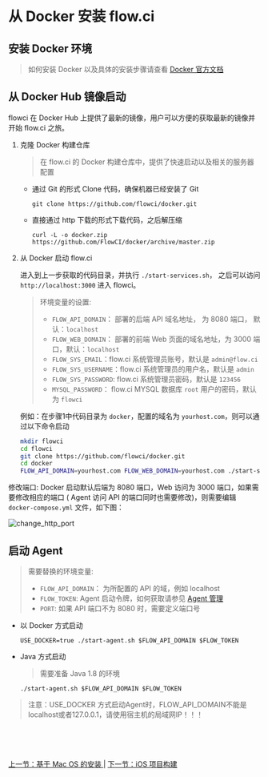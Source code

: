 # 从 Docker 安装 flow.ci

## 安装 Docker 环境

> 如何安装 Docker 以及具体的安装步骤请查看 [Docker 官方文档](https://docs.docker.com/)

## 从 Docker Hub 镜像启动

flowci 在 Docker Hub 上提供了最新的镜像，用户可以方便的获取最新的镜像并开始 flow.ci 之旅。

1. 克隆 Docker 构建仓库

	> 在 flow.ci 的 Docker 构建仓库中，提供了快速启动以及相关的服务器配置
	
	- 通过 Git 的形式 Clone 代码，确保机器已经安装了 Git
	
	  `git clone https://github.com/flowci/docker.git`
	  
	- 直接通过 http 下载的形式下载代码，之后解压缩
	   
		`curl -L -o docker.zip https://github.com/FlowCI/docker/archive/master.zip`

2. 从 Docker 启动 flow.ci

    进入到上一步获取的代码目录，并执行 `./start-services.sh`， 之后可以访问 `http://localhost:3000` 进入 flowci。
 
	
	> 环境变量的设置:
	> 
	> - `FLOW_API_DOMAIN`： 部署的后端 API 域名地址， 为 8080 端口， 默认：`localhost`
	> - `FLOW_WEB_DOMAIN`： 部署的前端 Web 页面的域名地址，为 3000 端口，默认：`localhost`
	> - `FLOW_SYS_EMAIL`：flow.ci 系统管理员账号，默认是 `admin@flow.ci `
	> - `FLOW_SYS_USERNAME`：flow.ci 系统管理员的用户名，默认是 `admin` 
	> - `FLOW_SYS_PASSWORD`: flow.ci 系统管理员密码，默认是 `123456`
	> - `MYSQL_PASSWORD`： flow.ci MYSQL 数据库 `root` 用户的密码，默认为 `flowci`

	例如：在步骤1中代码目录为 `docker`，配置的域名为 `yourhost.com`，则可以通过以下命令启动

	```bash
	mkdir flowci 
	cd flowci 
	git clone https://github.com/flowci/docker.git
	cd docker 
	FLOW_API_DOMAIN=yourhost.com FLOW_WEB_DOMAIN=yourhost.com ./start-services.sh
	```
	
修改端口: Docker 启动默认后端为 8080 端口，Web 访问为 3000 端口，如果需要修改相应的端口 ( Agent 访问 API 的端口同时也需要修改)，则需要编辑 `docker-compose.yml` 文件，如下图：

![change_http_port](images/change_http_port.jpg)


## 启动 Agent 

> 需要替换的环境变量:
> 
> - `FLOW_API_DOMAIN`： 为所配置的 API 的域，例如 localhost
> - `FLOW_TOKEN`:  Agent 启动令牌，如何获取请参见 [ Agent 管理 ](./admin_agent.md)
> - `PORT`: 如果 API 端口不为 8080 时，需要定义端口号


- 以 Docker 方式启动
 
  `USE_DOCKER=true ./start-agent.sh $FLOW_API_DOMAIN $FLOW_TOKEN`

- Java 方式启动
  > 需要准备 Java 1.8 的环境
  
  `./start-agent.sh $FLOW_API_DOMAIN $FLOW_TOKEN`
  

> 注意：USE_DOCKER 方式启动Agent时，FLOW_API_DOMAIN不能是localhost或者127.0.0.1，请使用宿主机的局域网IP！！！


<br/><br/><br/>

<div id="bom">
<a href="./cf_osx.md">上一节：基于 Mac OS 的安装 </a> | 
<a href="./quick_iosBuild.md">下一节：iOS 项目构建 </a>
</div>

<link rel="stylesheet" rev="stylesheet" href="flow.css" type="text/css"/> 
